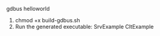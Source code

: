 gdbus helloworld

1. chmod +x build-gdbus.sh
2. Run the generated executable: SrvExample   CltExample